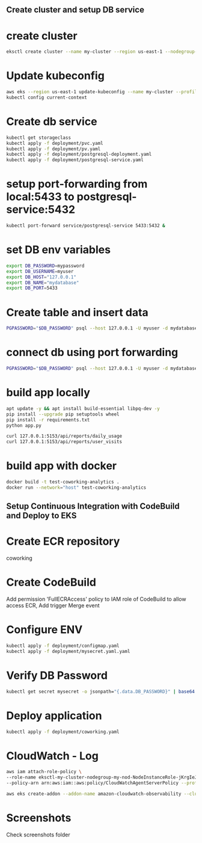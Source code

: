 ## Create cluster and setup DB service

# create cluster
```bash
eksctl create cluster --name my-cluster --region us-east-1 --nodegroup-name my-nodes --node-type t3.small --nodes 1 --nodes-min 1 --nodes-max 2 --profile udacity-cloud
```

# Update kubeconfig
```bash
aws eks --region us-east-1 update-kubeconfig --name my-cluster --profile udacity-cloud
kubectl config current-context
```

# Create db service
```bash
kubectl get storageclass
kubectl apply -f deployment/pvc.yaml
kubectl apply -f deployment/pv.yaml
kubectl apply -f deployment/postgresql-deployment.yaml
kubectl apply -f deployment/postgresql-service.yaml
```

# setup port-forwarding from local:5433 to postgresql-service:5432
```bash
kubectl port-forward service/postgresql-service 5433:5432 &
```

# set DB env variables

```bash
export DB_PASSWORD=mypassword
export DB_USERNAME=myuser
export DB_HOST="127.0.0.1"
export DB_NAME="mydatabase"
export DB_PORT=5433
```

# Create table and insert data
```bash
PGPASSWORD="$DB_PASSWORD" psql --host 127.0.0.1 -U myuser -d mydatabase -p 5433 < db/<files.sql>
```

# connect db using port forwarding
```bash
PGPASSWORD="$DB_PASSWORD" psql --host 127.0.0.1 -U myuser -d mydatabase -p 5433
```

# build app locally 
```bash
apt update -y && apt install build-essential libpq-dev -y
pip install --upgrade pip setuptools wheel
pip install -r requirements.txt
python app.py

curl 127.0.0.1:5153/api/reports/daily_usage
curl 127.0.0.1:5153/api/reports/user_visits
```

# build app with docker
```bash
docker build -t test-coworking-analytics .
docker run --network="host" test-coworking-analytics
```

## Setup Continuous Integration with CodeBuild and Deploy to EKS
# Create ECR repository
coworking

# Create CodeBuild 
Add permission 'FullECRAccess' policy to IAM role of CodeBuild to allow access ECR, Add trigger Merge event 

# Configure ENV 
```bash
kubectl apply -f deployment/configmap.yaml
kubectl apply -f deployment/mysecret.yaml.yaml
```

# Verify DB Password
```bash
kubectl get secret mysecret -o jsonpath="{.data.DB_PASSWORD}" | base64 --decode
```

# Deploy application
```bash
kubectl apply -f deployment/coworking.yaml
```

# CloudWatch - Log
```bash
aws iam attach-role-policy \
--role-name eksctl-my-cluster-nodegroup-my-nod-NodeInstanceRole-jKrgIeJMpgSK \
--policy-arn arn:aws:iam::aws:policy/CloudWatchAgentServerPolicy --profile udacity-cloud

aws eks create-addon --addon-name amazon-cloudwatch-observability --cluster-name my-cluster --profile udacity-cloud

```
# Screenshots
Check screenshots folder